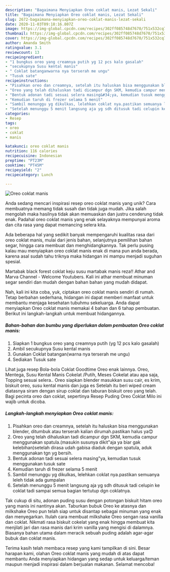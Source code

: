 ```yaml
---
description: "Bagaimana Menyiapkan Oreo coklat manis, Lezat Sekali"
title: "Bagaimana Menyiapkan Oreo coklat manis, Lezat Sekali"
slug: 2672-bagaimana-menyiapkan-oreo-coklat-manis-lezat-sekali
date: 2020-11-03T09:18:16.807Z
image: https://img-global.cpcdn.com/recipes/302ff085748d7670/751x532cq70/oreo-coklat-manis-foto-resep-utama.jpg
thumbnail: https://img-global.cpcdn.com/recipes/302ff085748d7670/751x532cq70/oreo-coklat-manis-foto-resep-utama.jpg
cover: https://img-global.cpcdn.com/recipes/302ff085748d7670/751x532cq70/oreo-coklat-manis-foto-resep-utama.jpg
author: Amanda Smith
ratingvalue: 3.1
reviewcount: 13
recipeingredient:
- "1 bungkus oreo yang creamnya putih yg 12 pcs kalo gasalah"
- "secukupnya Susu kental manis"
- " Coklat batanganwarna nya terserah me ungu"
- "Tusuk sate"
recipeinstructions:
- "Pisahkan oreo dan creamnya, setelah itu haluskan bisa menggunakan blender, ditumbuk atau terserah kalian dirumah.pastikan halus ya😊"
- "Oreo yang telah dihaluskan tadi dicampur dgn SKM, kemudia campur menggunakan spatula.(masukin susunya dikit&#34;aja ya biar gak kelebihan)setelah dirasa udah gabisa diaduk dengan spatula, aduk menggunakan tgn yg bersih."
- "Bentuk adonan tadi sesuai selera masing&#34;ya, kemudian tusuk menggunakan tusuk sate"
- "Kemudian taruh di frezer selama 5 menit"
- "Sambil menunggu yg dikulkas, lelehkan coklat nya.pastikan semuanya leleh tidak ada gumpalan"
- "Setelah menunggu 5 menit langsung aja yg sdh ditusuk tadi celupin ke coklat tadi sampai semua bagian tertutup dgn coklatnya."
categories:
- Resep
tags:
- oreo
- coklat
- manis

katakunci: oreo coklat manis 
nutrition: 116 calories
recipecuisine: Indonesian
preptime: "PT23M"
cooktime: "PT45M"
recipeyield: "2"
recipecategory: Lunch

---
```



![Oreo coklat manis](https://img-global.cpcdn.com/recipes/302ff085748d7670/751x532cq70/oreo-coklat-manis-foto-resep-utama.jpg)

Anda sedang mencari inspirasi resep oreo coklat manis yang unik? Cara membuatnya memang tidak susah dan tidak juga mudah. Jika salah mengolah maka hasilnya tidak akan memuaskan dan justru cenderung tidak enak. Padahal oreo coklat manis yang enak selayaknya mempunyai aroma dan cita rasa yang dapat memancing selera kita.

Ada beberapa hal yang sedikit banyak mempengaruhi kualitas rasa dari oreo coklat manis, mulai dari jenis bahan, selanjutnya pemilihan bahan segar, hingga cara membuat dan menghidangkannya. Tak perlu pusing kalau mau menyiapkan oreo coklat manis enak di mana pun anda berada, karena asal sudah tahu triknya maka hidangan ini mampu menjadi suguhan spesial.

Martabak black forest coklat keju susu martabak manis reza!! Athar and Marva Channel - Welcome Youtubers. Kali ini athar membuat minuman segar sendiri dan mudah dengan bahan bahan yang mudah didapat.


Nah, kali ini kita coba, yuk, ciptakan oreo coklat manis sendiri di rumah. Tetap berbahan sederhana, hidangan ini dapat memberi manfaat untuk membantu menjaga kesehatan tubuhmu sekeluarga. Anda dapat menyiapkan Oreo coklat manis memakai 4 bahan dan 6 tahap pembuatan. Berikut ini langkah-langkah untuk membuat hidangannya.

<!--inarticleads1-->

##### Bahan-bahan dan bumbu yang diperlukan dalam pembuatan Oreo coklat manis:

1. Siapkan 1 bungkus oreo yang creamnya putih (yg 12 pcs kalo gasalah)
1. Ambil secukupnya Susu kental manis
1. Gunakan  Coklat batangan(warna nya terserah me ungu)
1. Sediakan Tusuk sate


Lihat juga resep Bola-bola Coklat Goodtime Oreo enak lainnya. Oreo, Mentega, Susu Kental Manis Cokelat /Putih, Meses Cokelat atau apa saja, Topping sesuai selera.. Oreo siapkan blender masukkan susu cair, es krim, biskuit oreo, susu kental manis dan juga es Setelah itu beri wiped cream diatasnya siram dengan sirup coklat dan taburan biskuit oreo yang telah. Bagi pecinta oreo dan coklat, sepertinya Resep Puding Oreo Coklat Milo ini wajib untuk dicoba. 

<!--inarticleads2-->

##### Langkah-langkah menyiapkan Oreo coklat manis:

1. Pisahkan oreo dan creamnya, setelah itu haluskan bisa menggunakan blender, ditumbuk atau terserah kalian dirumah.pastikan halus ya😊
1. Oreo yang telah dihaluskan tadi dicampur dgn SKM, kemudia campur menggunakan spatula.(masukin susunya dikit&#34;aja ya biar gak kelebihan)setelah dirasa udah gabisa diaduk dengan spatula, aduk menggunakan tgn yg bersih.
1. Bentuk adonan tadi sesuai selera masing&#34;ya, kemudian tusuk menggunakan tusuk sate
1. Kemudian taruh di frezer selama 5 menit
1. Sambil menunggu yg dikulkas, lelehkan coklat nya.pastikan semuanya leleh tidak ada gumpalan
1. Setelah menunggu 5 menit langsung aja yg sdh ditusuk tadi celupin ke coklat tadi sampai semua bagian tertutup dgn coklatnya.


Tak cukup di situ, adonan puding susu dengan potongan biskuit hitam oreo yang manis ini nantinya akan. Taburkan bubuk Oreo ke atasnya dan milkshake Oreo pun telah siap untuk disantap sebagai minuman yang enak dan menyegarkan. Itulah cara membuat milkshake Oreo sengan rasa vanilla dan coklat. Nikmati rasa biskuit cokelat yang enak hingga membuat kita menjilati jari dan rasa manis dari krim vanilla yang mengisi di dalamnya. Biasanya bahan utama dalam meracik sebuah puding adalah agar-agar bubuk dan coklat manis. 

Terima kasih telah membaca resep yang kami tampilkan di sini. Besar harapan kami, olahan Oreo coklat manis yang mudah di atas dapat membantu Anda menyiapkan hidangan yang sedap untuk keluarga/teman maupun menjadi inspirasi dalam berjualan makanan. Selamat mencoba!
